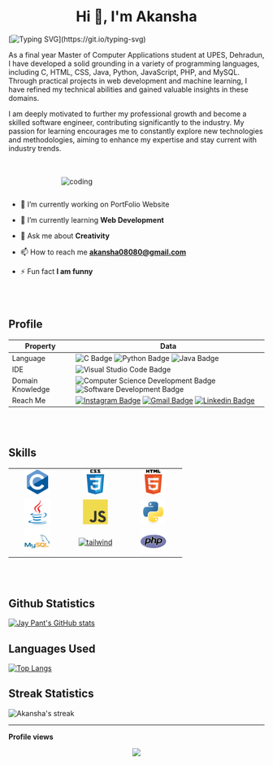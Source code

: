 <h1 align="center">Hi 👋, I'm Akansha</h1>

[![Typing SVG](https://readme-typing-svg.demolab.com?font=Fira+Code&weight=600&size=25&duration=5009&pause=1000&color=0F95F7&random=false&width=435&lines=I+am+a+Software+Developer;)](https://git.io/typing-svg)

As a final year Master of Computer Applications student at UPES, Dehradun, I have developed a solid grounding in a variety of programming languages, including C, HTML, CSS, Java, Python, JavaScript, PHP, and MySQL. Through practical projects in web development and machine learning, I have refined my technical abilities and gained valuable insights in these domains.

I am deeply motivated to further my professional growth and become a skilled software engineer, contributing significantly to the industry. My passion for learning encourages me to constantly explore new technologies and methodologies, aiming to enhance my expertise and stay current with industry trends.

<br><br>
<img align="right" alt="coding" width="400" src="https://cdn.dribbble.com/users/2704414/screenshots/7466903/media/b08ab576316bd4582fef189f471cd9e5.gif" style> 

<p align="left"> <a href="https://twitter.com/" target="blank"><img src="https://img.shields.io/twitter/follow/?logo=twitter&style=for-the-badge" alt="" /></a> </p>

- 🔭 I’m currently working on PortFolio Website

- 🌱 I’m currently learning **Web Development** 

- 💬 Ask me about **Creativity**

- 📫 How to reach me **akansha08080@gmail.com**

- ⚡ Fun fact **I am funny**

<br><br>
## <b>Profile</b>

Property                 | Data  
-------------------------|------
Language            |  ![C Badge](https://img.shields.io/badge/C-Language-blue) ![Python Badge](https://img.shields.io/badge/Python-Language-yellow) ![Java Badge](https://img.shields.io/badge/Java-Language-blue)
IDE        |  ![Visual Studio Code Badge](https://img.shields.io/badge/Visual%20Studio-Code-blue)
Domain Knowledge         | ![Computer Science Development Badge](https://img.shields.io/badge/-Computer%20Science-FAB040?style=flat&logoColor=white) ![Software Development Badge](https://img.shields.io/badge/-Software%20Development-FF6600?style=flat&logoColor=white) 
Reach Me                 | [![Instagram Badge](https://img.shields.io/badge/-Akansha-00acee?style=flat&logo=instagram&logoColor=white)](https://instagram.com/akansha_rathi_23/) [![Gmail Badge](https://img.shields.io/badge/-Akansha-e54448?style=flat&logo=Gmail&logoColor=white)](mailto:akansha08080@gmail.com) [![Linkedin Badge](https://img.shields.io/badge/-Akansha-blue?style=flat&logo=Linkedin&logoColor=white)](https://www.linkedin.com/in/akansha-rathi-ar080/)

<br><br>
## Skills

<table>
  <tr>
    <td align="center" width="100"><a href="https://www.cprogramming.com/" target="_blank" rel="noreferrer"><img src="https://raw.githubusercontent.com/devicons/devicon/master/icons/c/c-original.svg" alt="c" width="50" height="50"/></a></td>
    <td align="center" width="100"><a href="https://www.w3schools.com/css/" target="_blank" rel="noreferrer"><img src="https://raw.githubusercontent.com/devicons/devicon/master/icons/css3/css3-original-wordmark.svg" alt="css3" width="50" height="50"/></a></td>
    <td align="center" width="100"><a href="https://www.w3.org/html/" target="_blank" rel="noreferrer"><img src="https://raw.githubusercontent.com/devicons/devicon/master/icons/html5/html5-original-wordmark.svg" alt="html5" width="50" height="50"/></a></td>
  </tr>
  <tr>
    <td align="center" width="100"><a href="https://www.java.com" target="_blank" rel="noreferrer"><img src="https://raw.githubusercontent.com/devicons/devicon/master/icons/java/java-original.svg" alt="java" width="50" height="50"/></a></td>
    <td align="center" width="100"><a href="https://developer.mozilla.org/en-US/docs/Web/JavaScript" target="_blank" rel="noreferrer"><img src="https://raw.githubusercontent.com/devicons/devicon/master/icons/javascript/javascript-original.svg" alt="javascript" width="50" height="50"/></a></td>
    <td align="center" width="100"><a href="https://www.python.org" target="_blank" rel="noreferrer"><img src="https://raw.githubusercontent.com/devicons/devicon/master/icons/python/python-original.svg" alt="python" width="50" height="50"/></a></td>
  </tr>
  <tr>
    <td align="center" width="100"><a href="https://www.mysql.com/" target="_blank" rel="noreferrer"><img src="https://raw.githubusercontent.com/devicons/devicon/master/icons/mysql/mysql-original-wordmark.svg" alt="mysql" width="50" height="50"/></a></td>
    <td align="center" width="100"><a href="https://tailwindcss.com/" target="_blank" rel="noreferrer"><img src="https://www.vectorlogo.zone/logos/tailwindcss/tailwindcss-icon.svg" alt="tailwind" width="50" height="50"/></a></td>
    <td align="center" width="100"><a href="https://www.php.net/" target="_blank" rel="noreferrer"><img src="https://raw.githubusercontent.com/devicons/devicon/master/icons/php/php-original.svg" alt="php" width="50" height="50"/></a></td>
  </tr>
</table>


<br><br>

## <b>Github Statistics</b>

[![Jay Pant's GitHub stats](https://github-readme-stats.vercel.app/api?username=Akansha08080&theme=material-palenight&show_icons=true&count_private=true&hide=contribs)](https://github.com/Akansha08080/github-readme-stats)

## <b>Languages Used</b>

[![Top Langs](https://github-readme-stats.vercel.app/api/top-langs?username=jaypant&theme=material-palenight&hide=Jupyter&layout=compact)](https://github.com/Akansha08080/github-readme-stats)

## <b>Streak Statistics</b>
<div>
    <img alt="Akansha's streak" src="https://github-readme-streak-stats.herokuapp.com/?user=Akansha08080&theme=dark&hide_border=true"/>
</div>

---
**Profile views**

<p align="center">
  <img src="https://profile-counter.glitch.me/Akansha08080/count.svg">
</p>

